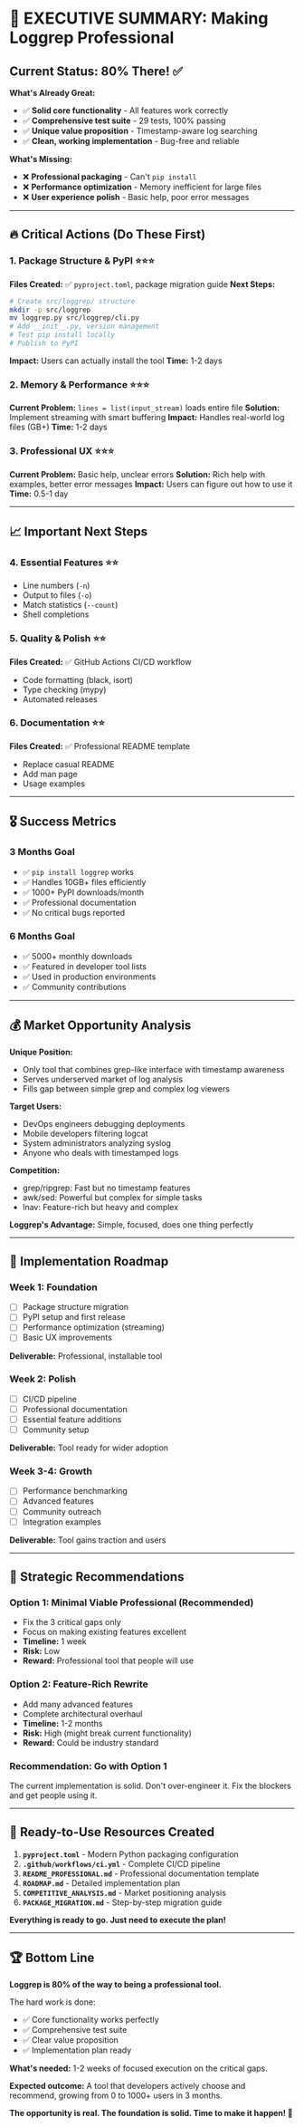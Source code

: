 # 🎯 **EXECUTIVE SUMMARY: Making Loggrep Professional**

## **Current Status: 80% There!** ✅

**What's Already Great:**
- ✅ **Solid core functionality** - All features work correctly  
- ✅ **Comprehensive test suite** - 29 tests, 100% passing
- ✅ **Unique value proposition** - Timestamp-aware log searching
- ✅ **Clean, working implementation** - Bug-free and reliable

**What's Missing:**
- ❌ **Professional packaging** - Can't `pip install` 
- ❌ **Performance optimization** - Memory inefficient for large files
- ❌ **User experience polish** - Basic help, poor error messages

---

## **🔥 Critical Actions (Do These First)**

### **1. Package Structure & PyPI** ⭐⭐⭐
**Files Created:** ✅ `pyproject.toml`, package migration guide
**Next Steps:**
```bash
# Create src/loggrep/ structure
mkdir -p src/loggrep
mv loggrep.py src/loggrep/cli.py
# Add __init__.py, version management  
# Test pip install locally
# Publish to PyPI
```
**Impact:** Users can actually install the tool
**Time:** 1-2 days

### **2. Memory & Performance** ⭐⭐⭐
**Current Problem:** `lines = list(input_stream)` loads entire file
**Solution:** Implement streaming with smart buffering
**Impact:** Handles real-world log files (GB+)
**Time:** 1-2 days

### **3. Professional UX** ⭐⭐⭐
**Current Problem:** Basic help, unclear errors
**Solution:** Rich help with examples, better error messages
**Impact:** Users can figure out how to use it
**Time:** 0.5-1 day

---

## **📈 Important Next Steps**

### **4. Essential Features** ⭐⭐
- Line numbers (`-n`)
- Output to files (`-o`)  
- Match statistics (`--count`)
- Shell completions

### **5. Quality & Polish** ⭐⭐
**Files Created:** ✅ GitHub Actions CI/CD workflow
- Code formatting (black, isort)
- Type checking (mypy)
- Automated releases

### **6. Documentation** ⭐⭐
**Files Created:** ✅ Professional README template
- Replace casual README
- Add man page
- Usage examples

---

## **🎖️ Success Metrics**

### **3 Months Goal**
- ✅ `pip install loggrep` works
- ✅ Handles 10GB+ files efficiently  
- ✅ 1000+ PyPI downloads/month
- ✅ Professional documentation
- ✅ No critical bugs reported

### **6 Months Goal**  
- ✅ 5000+ monthly downloads
- ✅ Featured in developer tool lists
- ✅ Used in production environments
- ✅ Community contributions

---

## **💰 Market Opportunity Analysis**

**Unique Position:** 
- Only tool that combines grep-like interface with timestamp awareness
- Serves underserved market of log analysis
- Fills gap between simple grep and complex log viewers

**Target Users:**
- DevOps engineers debugging deployments
- Mobile developers filtering logcat
- System administrators analyzing syslog  
- Anyone who deals with timestamped logs

**Competition:** 
- grep/ripgrep: Fast but no timestamp features
- awk/sed: Powerful but complex for simple tasks
- lnav: Feature-rich but heavy and complex

**Loggrep's Advantage:** Simple, focused, does one thing perfectly

---

## **🚀 Implementation Roadmap**

### **Week 1: Foundation**
- [ ] Package structure migration
- [ ] PyPI setup and first release
- [ ] Performance optimization (streaming)
- [ ] Basic UX improvements

**Deliverable:** Professional, installable tool

### **Week 2: Polish**
- [ ] CI/CD pipeline  
- [ ] Professional documentation
- [ ] Essential feature additions
- [ ] Community setup

**Deliverable:** Tool ready for wider adoption

### **Week 3-4: Growth**
- [ ] Performance benchmarking
- [ ] Advanced features
- [ ] Community outreach
- [ ] Integration examples

**Deliverable:** Tool gains traction and users

---

## **🎯 Strategic Recommendations**

### **Option 1: Minimal Viable Professional (Recommended)**
- Fix the 3 critical gaps only
- Focus on making existing features excellent
- **Timeline:** 1 week
- **Risk:** Low
- **Reward:** Professional tool that people will use

### **Option 2: Feature-Rich Rewrite**
- Add many advanced features
- Complete architectural overhaul
- **Timeline:** 1-2 months  
- **Risk:** High (might break current functionality)
- **Reward:** Could be industry standard

### **Recommendation: Go with Option 1**
The current implementation is solid. Don't over-engineer it. Fix the blockers and get people using it.

---

## **📂 Ready-to-Use Resources Created**

1. **`pyproject.toml`** - Modern Python packaging configuration
2. **`.github/workflows/ci.yml`** - Complete CI/CD pipeline  
3. **`README_PROFESSIONAL.md`** - Professional documentation template
4. **`ROADMAP.md`** - Detailed implementation plan
5. **`COMPETITIVE_ANALYSIS.md`** - Market positioning analysis
6. **`PACKAGE_MIGRATION.md`** - Step-by-step migration guide

**Everything is ready to go. Just need to execute the plan!**

---

## **🏆 Bottom Line**

**Loggrep is 80% of the way to being a professional tool.** 

The hard work is done:
- ✅ Core functionality works perfectly
- ✅ Comprehensive test suite
- ✅ Clear value proposition  
- ✅ Implementation plan ready

**What's needed:** 1-2 weeks of focused execution on the critical gaps.

**Expected outcome:** A tool that developers actively choose and recommend, growing from 0 to 1000+ users in 3 months.

**The opportunity is real. The foundation is solid. Time to make it happen! 🚀**